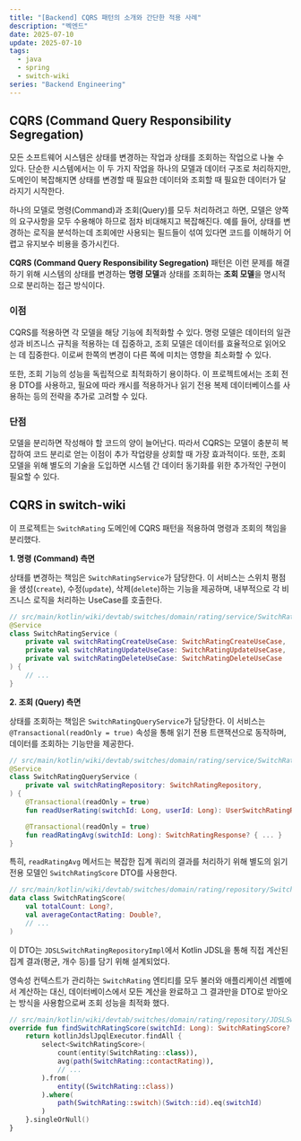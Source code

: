 ```yaml
---
title: "[Backend] CQRS 패턴의 소개와 간단한 적용 사례"
description: "벡엔드"
date: 2025-07-10
update: 2025-07-10
tags:
  - java
  - spring
  - switch-wiki
series: "Backend Engineering"
---
```


## CQRS (Command Query Responsibility Segregation)

모든 소프트웨어 시스템은 상태를 변경하는 작업과 상태를 조회하는 작업으로 나눌 수 있다. 단순한 시스템에서는 이 두 가지 작업을 하나의 모델과 데이터 구조로 처리하지만, 도메인이 복잡해지면 상태를 변경할 때 필요한 데이터와 조회할 때 필요한 데이터가 달라지기 시작한다.

하나의 모델로 명령(Command)과 조회(Query)를 모두 처리하려고 하면, 모델은 양쪽의 요구사항을 모두 수용해야 하므로 점차 비대해지고 복잡해진다. 예를 들어, 상태를 변경하는 로직을 분석하는데 조회에만 사용되는 필드들이 섞여 있다면 코드를 이해하기 어렵고 유지보수 비용을 증가시킨다.

**CQRS (Command Query Responsibility Segregation)** 패턴은 이런 문제를 해결하기 위해 시스템의 상태를 변경하는 **명령 모델**과 상태를 조회하는 **조회 모델**을 명시적으로 분리하는 접근 방식이다.

### 이점
CQRS를 적용하면 각 모델을 해당 기능에 최적화할 수 있다. 명령 모델은 데이터의 일관성과 비즈니스 규칙을 적용하는 데 집중하고, 조회 모델은 데이터를 효율적으로 읽어오는 데 집중한다. 이로써 한쪽의 변경이 다른 쪽에 미치는 영향을 최소화할 수 있다.

또한, 조회 기능의 성능을 독립적으로 최적화하기 용이하다. 이 프로젝트에서는 조회 전용 DTO를 사용하고, 필요에 따라 캐시를 적용하거나 읽기 전용 복제 데이터베이스를 사용하는 등의 전략을 추가로 고려할 수 있다.

### 단점
모델을 분리하면 작성해야 할 코드의 양이 늘어난다. 따라서 CQRS는 모델이 충분히 복잡하여 코드 분리로 얻는 이점이 추가 작업량을 상회할 때 가장 효과적이다. 또한, 조회 모델을 위해 별도의 기술을 도입하면 시스템 간 데이터 동기화를 위한 추가적인 구현이 필요할 수 있다.

## CQRS in switch-wiki

이 프로젝트는 `SwitchRating` 도메인에 CQRS 패턴을 적용하여 명령과 조회의 책임을 분리했다.

**1. 명령 (Command) 측면**

상태를 변경하는 책임은 `SwitchRatingService`가 담당한다. 이 서비스는 스위치 평점을 생성(`create`), 수정(`update`), 삭제(`delete`)하는 기능을 제공하며, 내부적으로 각 비즈니스 로직을 처리하는 UseCase를 호출한다.

```kotlin
// src/main/kotlin/wiki/devtab/switches/domain/rating/service/SwitchRatingService.kt
@Service
class SwitchRatingService (
    private val switchRatingCreateUseCase: SwitchRatingCreateUseCase,
    private val switchRatingUpdateUseCase: SwitchRatingUpdateUseCase,
    private val switchRatingDeleteUseCase: SwitchRatingDeleteUseCase
) {
    // ...
}
```

**2. 조회 (Query) 측면**

상태를 조회하는 책임은 `SwitchRatingQueryService`가 담당한다. 이 서비스는 `@Transactional(readOnly = true)` 속성을 통해 읽기 전용 트랜잭션으로 동작하며, 데이터를 조회하는 기능만을 제공한다.

```kotlin
// src/main/kotlin/wiki/devtab/switches/domain/rating/service/SwitchRatingQueryService.kt
@Service
class SwitchRatingQueryService (
    private val switchRatingRepository: SwitchRatingRepository,
) {
    @Transactional(readOnly = true)
    fun readUserRating(switchId: Long, userId: Long): UserSwitchRatingResponse? { ... }

    @Transactional(readOnly = true)
    fun readRatingAvg(switchId: Long): SwitchRatingResponse? { ... }
}
```

특히, `readRatingAvg` 메서드는 복잡한 집계 쿼리의 결과를 처리하기 위해 별도의 읽기 전용 모델인 `SwitchRatingScore` DTO를 사용한다.

```kotlin
// src/main/kotlin/wiki/devtab/switches/domain/rating/repository/SwitchRatingScore.kt
data class SwitchRatingScore(
    val totalCount: Long?,
    val averageContactRating: Double?,
    // ...
)
```

이 DTO는 `JDSLSwitchRatingRepositoryImpl`에서 Kotlin JDSL을 통해 직접 계산된 집계 결과(평균, 개수 등)를 담기 위해 설계되었다.

영속성 컨텍스트가 관리하는 `SwitchRating` 엔티티를 모두 불러와 애플리케이션 레벨에서 계산하는 대신, 데이터베이스에서 모든 계산을 완료하고 그 결과만을 DTO로 받아오는 방식을 사용함으로써 조회 성능을 최적화 했다.

```kotlin
// src/main/kotlin/wiki/devtab/switches/domain/rating/repository/JDSLSwitchRatingRepositoryImpl.kt
override fun findSwitchRatingScore(switchId: Long): SwitchRatingScore? {
    return kotlinJdslJpqlExecutor.findAll {
        select<SwitchRatingScore>(
            count(entity(SwitchRating::class)),
            avg(path(SwitchRating::contactRating)),
            // ...
        ).from(
            entity((SwitchRating::class))
        ).where(
            path(SwitchRating::switch)(Switch::id).eq(switchId)
        )
    }.singleOrNull()
}
```